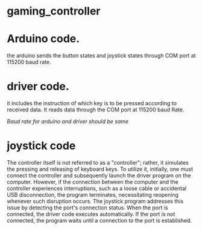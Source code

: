# gaming_controller




# Arduino code.
the arduino sends the button states and joystick states through COM port at 115200 baud rate.

# driver code.
it includes the instruction of which key is to be pressed according to received data. It reads data through the COM port at 115200 baud Rate.

*Baud rate for arduino and driver should be same*

# joystick code
The controller itself is not referred to as a "controller"; rather, it simulates the pressing and releasing of keyboard keys. To utilize it, initially, one must connect the controller and subsequently launch the driver program on the computer. However, if the connection between the computer and the controller experiences interruptions, such as a loose cable or accidental USB disconnection, the program terminates, necessitating reopening whenever such disruption occurs. The joystick program addresses this issue by detecting the port's connection status. When the port is connected, the driver code executes automatically. If the port is not connected, the program waits until a connection to the port is established.
